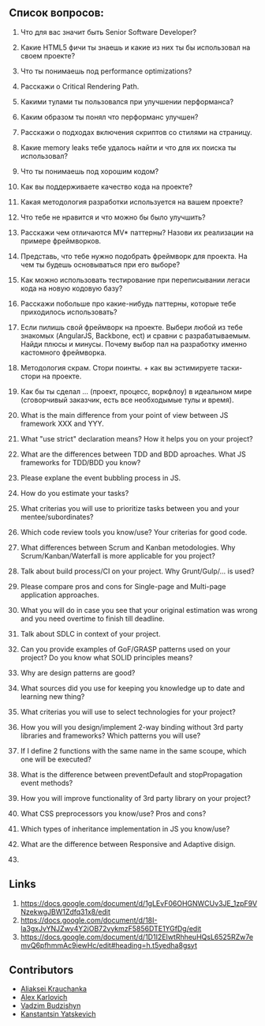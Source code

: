 ## Список вопросов:

1. Что для вас значит быть Senior Software Developer?
2. Какие HTML5 фичи ты знаешь и какие из них ты бы использовал на своем проекте?
3. Что ты понимаешь под performance optimizations?
4. Расскажи о Critical Rendering Path.
5. Какими тулами ты пользовался  при улучшении перформанса?
6. Каким образом ты понял что перформанс  улучшен?
7. Расскажи о подходах включения скриптов со стилями на страницу.
8. Какие memory leaks тебе удалось найти и что для их поиска ты использовал?
9. Что ты понимаешь под хорошим кодом?
10. Как вы поддерживаете качество кода на проекте?
11. Какая методология разработки используется на вашем проекте?
12. Что тебе не нравится и что можно бы было улучшить?
13. Расскажи чем отличаются  MV* паттерны? Назови их реализации на примере фреймворков.
14. Представь, что тебе нужно подобрать фреймворк для проекта. На чем ты будешь основываться при его выборе?
15. Как можно использовать  тестирование при переписывании легаси кода на новую кодовую базу?
16. Расскажи побольше про какие-нибудь паттерны, которые тебе приходилось использовать?
17. Если пилишь свой фреймворк на проекте. Выбери любой из тебе знакомых (AngularJS, Backbone, ect) и сравни с разрабатываемым. Найди плюсы и минусы. Почему выбор пал на разработку именно кастомного фреймворка.
18. Методология скрам. Стори поинты. + как вы эстимируете таски-стори на проекте.
19. Как бы ты сделал ... (проект, процесс, воркфлоу) в идеальном мире (сговорчивый заказчик, есть все необходымые тулы и время).

20. What is the main difference from your point of view between JS framework XXX and YYY.
21. What "use strict" declaration means? How it helps you on your project?
22. What are the differences between TDD and BDD aproaches. What JS frameworks for TDD/BDD you know?
23. Please explane the event bubbling process in JS.
24. How do you estimate your tasks?
25. What criterias you will use to prioritize tasks between you and your mentee/subordinates?
26. Which code review tools you know/use? Your criterias for good code.
27. What differences between Scrum and Kanban metodologies. Why Scrum/Kanban/Waterfall is more applicable for you project?
28. Talk about build process/CI on your project. Why Grunt/Gulp/... is used?
29. Please compare pros and cons for Single-page and Multi-page application approaches.
30. What you will do in case you see that your original estimation was wrong and you need overtime to finish till deadline.
31. Talk about SDLC in context of your project.
32. Can you provide examples of GoF/GRASP patterns used on your project? Do you know what SOLID principles means?
33. Why are design patterns are good?
34. What sources did you use for keeping you knowledge up to date and learning new thing?
35. What criterias you will use to select technologies for your project?
36. How you will you design/implement 2-way binding without 3rd party libraries and frameworks? Which patterns you will use?
37. If I define 2 functions with the same name in the same scoupe, which one will be executed?
38. What is the difference between preventDefault and stopPropagation event methods?
39. How you will improve functionality of 3rd party library on your project?
40. What CSS preprocessors you know/use? Pros and cons?
41. Which types of inheritance implementation in JS you know/use?
42. What are the difference between Responsive and Adaptive disign.
43. 

## Links

1. https://docs.google.com/document/d/1gLEvF06OHGNWCUv3JE_1zpF9VNzekwgJBW1Zdfq31x8/edit
2. https://docs.google.com/document/d/18I-la3gxJvYNJZwy4Y2jOB72vykmzF5856DTE1YGfDg/edit
3. https://docs.google.com/document/d/1D1I2EIwtRhheuHQsL6525RZw7emvQ6pfhmmAc9iewHc/edit#heading=h.t5yedha8gsyt

## Contributors

* [Aliaksei Krauchanka](https://github.com/npocto-leshka)
* [Alex Karlovich](https://github.com/karlovich)
* [Vadzim Budzishyn](https://github.com/vadzimbudzishyn)
* [Kanstantsin Yatskevich](https://github.com/kyatskevich) 

